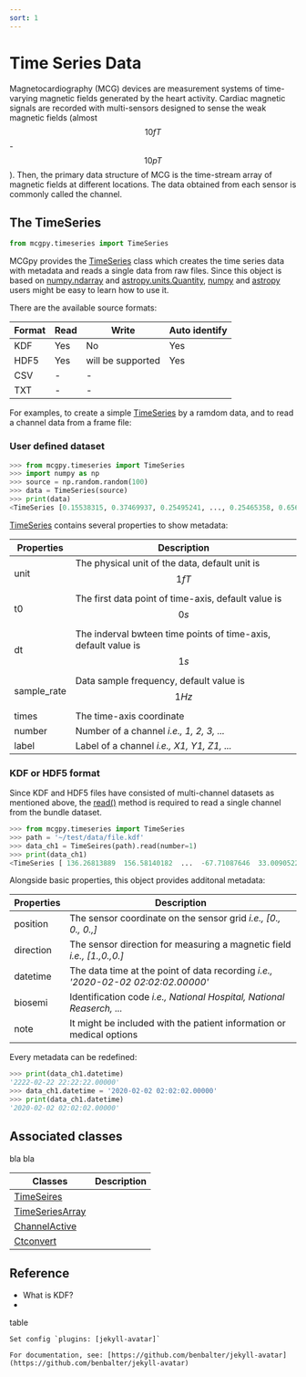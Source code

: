 ```yaml
---
sort: 1
---
```


# Time Series Data

Magnetocardiography (MCG) devices are measurement systems of time-varying magnetic fields generated by the heart activity. Cardiac magnetic signals are recorded with multi-sensors designed to sense the weak magnetic fields (almost $$10 fT$$-$$10 pT$$). Then, the primary data structure of MCG is the time-stream array of magnetic fields at different locations. The data obtained from each sensor is commonly called the channel.

## The TimeSeries

```python
from mcgpy.timeseries import TimeSeries
```

MCGpy provides the [TimeSeries]() class which creates the time series data with metadata and reads a single data from raw files. Since this object is based on [numpy.ndarray](https://numpy.org/doc/stable/reference/generated/numpy.ndarray.html) and [astropy.units.Quantity](https://docs.astropy.org/en/stable/units/quantity.html), [numpy](https://numpy.org/) and [astropy](https://www.astropy.org/) users might be easy to learn how to use it.

There are the available source formats:

| Format  | Read     | Write     | Auto identify     | 
| ------- | -------- | --------- | ----------------- | 
| KDF     | Yes      | No        | Yes               |
| HDF5    | Yes      | will be supported| Yes        |
| CSV     | -        | -         |                   |
| TXT     | -        | -         |                   |

For examples, to create a simple [TimeSeries]() by a ramdom data, and to read a channel data from a frame file:

### User defined dataset

```python
>>> from mcgpy.timeseries import TimeSeries
>>> import numpy as np
>>> source = np.random.random(100)
>>> data = TimeSeries(source)
>>> print(data)
<TimeSeries [0.15538315, 0.37469937, 0.25495241, ..., 0.25465358, 0.65668087] 1e-15 T>
```

[TimeSeries]() contains several properties to show metadata:

| Properties  | Description                   |
|-------------|-------------------------------|
| unit        | The physical unit of the data, default unit is $$1 fT$$ |
| t0          | The first data point of time-axis, default value is $$0 s$$ |
| dt          | The inderval bwteen time points of time-axis, default value is $$1 s$$ |
| sample_rate | Data sample frequency, default value is $$1 Hz$$ |
| times       | The time-axis coordinate |
| number      | Number of a channel *i.e., 1, 2, 3, ...*|
| label       | Label of a channel *i.e., X1, Y1, Z1, ...*|

### KDF or HDF5 format

Since KDF and HDF5 files have consisted of multi-channel datasets as mentioned above, the [read()]() method is required to read a single channel from the bundle dataset.

```python
>>> from mcgpy.timeseries import TimeSeries
>>> path = '~/test/data/file.kdf'
>>> data_ch1 = TimeSeires(path).read(number=1)
>>> print(data_ch1)
<TimeSeries [ 136.26813889  156.58140182  ...  -67.71087646  33.00905228] 1e-15 T>
```
Alongside basic properties, this object provides additonal metadata:

| Properties  | Description                   |
|-------------|-------------------------------|
| position    | The sensor coordinate on the sensor grid *i.e., [0., 0., 0.,]* |
| direction   | The sensor direction for measuring a magnetic field *i.e., [1.,0.,0.]* |
| datetime    | The data time at the point of data recording *i.e., '2020-02-02 02:02:02.00000'* |
| biosemi     | Identification code *i.e., National Hospital, National Reaserch, ...*|
| note        | It might be included with the patient information or medical options |

Every metadata can be redefined:

```python
>>> print(data_ch1.datetime)
'2222-02-22 22:22:22.00000'
>>> data_ch1.datetime = '2020-02-02 02:02:02.00000'
>>> print(data_ch1.datetime)
'2020-02-02 02:02:02.00000'
```

## Associated classes

bla bla

| Classes             | Description                   |
|---------------------|-------------------------------|
| [TimeSeires]()      |  |
| [TimeSeriesArray]() |  | 
| [ChannelActive]()   |  |
| [Ctconvert]()       |  |

## Reference

- What is KDF?
- 

table

```tip
Set config `plugins: [jekyll-avatar]`

For documentation, see: [https://github.com/benbalter/jekyll-avatar](https://github.com/benbalter/jekyll-avatar)
```
